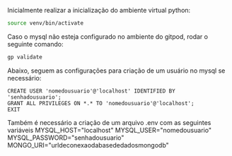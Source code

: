 Inicialmente realizar a inicialização do ambiente virtual python:

```bash
source venv/bin/activate
```

Caso o mysql não esteja configurado no ambiente do gitpod, rodar o seguinte comando:

```bash
gp validate
```

Abaixo, seguem as configurações para criação de um usuário no mysql se necessário:

```mysql
CREATE USER 'nomedousuario'@'localhost' IDENTIFIED BY 'senhadousuario';
GRANT ALL PRIVILEGES ON *.* TO 'nomedousuario'@'localhost';
EXIT
```

Também é necessário a criação de um arquivo .env com as seguintes variáveis
MYSQL_HOST="localhost"
MYSQL_USER="nomedousuario"
MYSQL_PASSWORD="senhadousuario"
MONGO_URI="urldeconexaodabasededadosmongodb"
